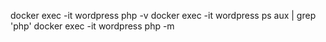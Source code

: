 docker exec -it wordpress php -v
docker exec -it wordpress ps aux | grep 'php'
docker exec -it wordpress php -m
